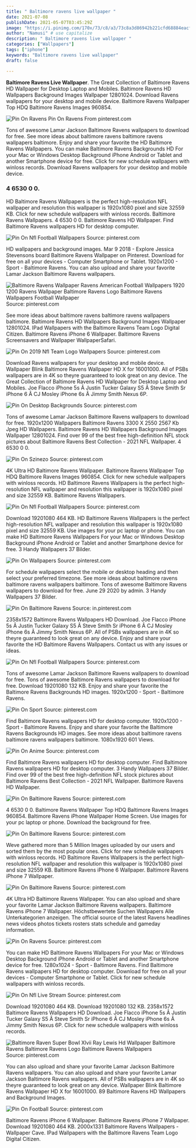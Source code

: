 ```yaml
---
title: " Baltimore ravens live wallpaper "
date: 2021-07-08
publishDate: 2021-05-07T03:45:29Z
image: "https://i.pinimg.com/170x/73/c8/a3/73c8a3d86942b221cfd68884eacf14dc.jpg"
author: "Namusi" # use capitalize
description: " Baltimore ravens live wallpaper "
categories: ["Wallpapers"]
tags: ["iphone"]
keywords: "Baltimore ravens live wallpaper"
draft: false

---
```



**Baltimore Ravens Live Wallpaper**. The Great Collection of Baltimore Ravens HD Wallpaper for Desktop Laptop and Mobiles. Baltimore Ravens HD Wallpapers Background Images Wallpaper 12801024. Download Ravens wallpapers for your desktop and mobile device. Baltimore Ravens Wallpaper Top HDQ Baltimore Ravens Images 960854.

![Pin On Ravens](https://i.pinimg.com/originals/58/0e/2e/580e2e362de9db0efafecf5b7f48d1b2.jpg "Pin On Ravens")
Pin On Ravens From pinterest.com


Tons of awesome Lamar Jackson Baltimore Ravens wallpapers to download for free. See more ideas about baltimore ravens baltimore ravens wallpapers baltimore. Enjoy and share your favorite the HD Baltimore Ravens Wallpapers. You can make Baltimore Ravens Backgrounds HD For your Mac or Windows Desktop Background iPhone Android or Tablet and another Smartphone device for free. Click for new schedule wallpapers with winloss records. Download Ravens wallpapers for your desktop and mobile device.

### 4 6530 0 0.

HD Baltimore Ravens Wallpapers is the perfect high-resolution NFL wallpaper and resolution this wallpaper is 1920x1080 pixel and size 32559 KB. Click for new schedule wallpapers with winloss records. Baltimore Ravens Wallpapers. 4 6530 0 0. Baltimore Ravens HD Wallpaper. Find Baltimore Ravens wallpapers HD for desktop computer.


![Pin On Nfl Football Wallpapers](https://i.pinimg.com/originals/8a/05/24/8a052413ca33f4a52c0b8be7d3598aa3.jpg "Pin On Nfl Football Wallpapers")
Source: pinterest.com

HD wallpapers and background images. Mar 9 2018 - Explore Jessica Stevensons board Baltimore Ravens Wallpaper on Pinterest. Download for free on all your devices - Computer Smartphone or Tablet. 1920x1200 - Sport - Baltimore Ravens. You can also upload and share your favorite Lamar Jackson Baltimore Ravens wallpapers.

![Baltimore Ravens Wallpaper Ravens American Football Wallpapers 1920 1200 Ravens Wallpaper Baltimore Ravens Logo Baltimore Ravens Wallpapers Football Wallpaper](https://i.pinimg.com/originals/31/64/37/3164376bb791bb8e37be3f01e19b1edc.jpg "Baltimore Ravens Wallpaper Ravens American Football Wallpapers 1920 1200 Ravens Wallpaper Baltimore Ravens Logo Baltimore Ravens Wallpapers Football Wallpaper")
Source: pinterest.com

See more ideas about baltimore ravens baltimore ravens wallpapers baltimore. Baltimore Ravens HD Wallpapers Background Images Wallpaper 12801024. IPad Wallpapers with the Baltimore Ravens Team Logo Digital Citizen. Baltimore Ravens iPhone 6 Wallpaper. Baltimore Ravens Screensavers and Wallpaper WallpaperSafari.

![Pin On 2019 Nfl Team Logo Wallpapers](https://i.pinimg.com/originals/86/fd/51/86fd5169eb87e318b443a87a0a98bfad.png "Pin On 2019 Nfl Team Logo Wallpapers")
Source: pinterest.com

Download Ravens wallpapers for your desktop and mobile device. Wallpaper Blink Baltimore Ravens Wallpaper HD X for 16001000. All of PSBs wallpapers are in 4K so theyre guaranteed to look great on any device. The Great Collection of Baltimore Ravens HD Wallpaper for Desktop Laptop and Mobiles. Joe Flacco iPhone 5s Â Justin Tucker Galaxy S5 Â Steve Smith Sr iPhone 6 Â CJ Mosley iPhone 6s Â Jimmy Smith Nexus 6P.

![Pin On Desktop Backgrounds](https://i.pinimg.com/originals/fe/a9/ff/fea9ff617e8267cee6221386b832dbf2.jpg "Pin On Desktop Backgrounds")
Source: pinterest.com

Tons of awesome Lamar Jackson Baltimore Ravens wallpapers to download for free. 1920x1200 Wallpapers Baltimore Ravens 3300 X 2550 2567 Kb Jpeg HD Wallpapers. Baltimore Ravens HD Wallpapers Background Images Wallpaper 12801024. Find over 99 of the best free high-definition NFL stock pictures about Baltimore Ravens Best Collection - 2021 NFL Wallpaper. 4 6530 0 0.

![Pin On Szinezo](https://i.pinimg.com/originals/c0/b8/80/c0b880df4c50d2de393be893770a6e55.jpg "Pin On Szinezo")
Source: pinterest.com

4K Ultra HD Baltimore Ravens Wallpaper. Baltimore Ravens Wallpaper Top HDQ Baltimore Ravens Images 960854. Click for new schedule wallpapers with winloss records. HD Baltimore Ravens Wallpapers is the perfect high-resolution NFL wallpaper and resolution this wallpaper is 1920x1080 pixel and size 32559 KB. Baltimore Ravens Wallpapers.

![Pin On Nfl Football Wallpapers](https://i.pinimg.com/originals/f6/b4/93/f6b493cdc66a3ce3e402fef9e3087aed.jpg "Pin On Nfl Football Wallpapers")
Source: pinterest.com

Download 19201080 464 KB. HD Baltimore Ravens Wallpapers is the perfect high-resolution NFL wallpaper and resolution this wallpaper is 1920x1080 pixel and size 32559 KB. Use images for your pc laptop or phone. You can make HD Baltimore Ravens Wallpapers For your Mac or Windows Desktop Background iPhone Android or Tablet and another Smartphone device for free. 3 Handy Wallpapers 37 Bilder.

![Pin On Wallpapers](https://i.pinimg.com/originals/12/a8/91/12a89160e78492e70923b8af524985d5.jpg "Pin On Wallpapers")
Source: pinterest.com

For schedule wallpapers select the mobile or desktop heading and then select your preferred timezone. See more ideas about baltimore ravens baltimore ravens wallpapers baltimore. Tons of awesome Baltimore Ravens wallpapers to download for free. June 29 2020 by admin. 3 Handy Wallpapers 37 Bilder.

![Pin On Baltimore Ravens](https://i.pinimg.com/736x/e3/64/2c/e3642c65d6a2e29c1c6f37dbc7882c55.jpg "Pin On Baltimore Ravens")
Source: in.pinterest.com

2358x1572 Baltimore Ravens Wallpapers HD Download. Joe Flacco iPhone 5s Â Justin Tucker Galaxy S5 Â Steve Smith Sr iPhone 6 Â CJ Mosley iPhone 6s Â Jimmy Smith Nexus 6P. All of PSBs wallpapers are in 4K so theyre guaranteed to look great on any device. Enjoy and share your favorite the HD Baltimore Ravens Wallpapers. Contact us with any issues or ideas.

![Pin On Nfl Football Wallpapers](https://i.pinimg.com/originals/da/2f/01/da2f0134fa25ab5b18ea044a7c0189a6.jpg "Pin On Nfl Football Wallpapers")
Source: pinterest.com

Tons of awesome Lamar Jackson Baltimore Ravens wallpapers to download for free. Tons of awesome Baltimore Ravens wallpapers to download for free. Download 19201080 132 KB. Enjoy and share your favorite the Baltimore Ravens Backgrounds HD images. 1920x1200 - Sport - Baltimore Ravens.

![Pin On Sport](https://i.pinimg.com/originals/8d/60/8b/8d608bb89838b5596cc9a7119df516c5.jpg "Pin On Sport")
Source: pinterest.com

Find Baltimore Ravens wallpapers HD for desktop computer. 1920x1200 - Sport - Baltimore Ravens. Enjoy and share your favorite the Baltimore Ravens Backgrounds HD images. See more ideas about baltimore ravens baltimore ravens wallpapers baltimore. 1080x1920 601 Views.

![Pin On Anime](https://i.pinimg.com/originals/ea/5f/45/ea5f45f8e2eac3ec1cf121c9d0de4938.jpg "Pin On Anime")
Source: pinterest.com

Find Baltimore Ravens wallpapers HD for desktop computer. Find Baltimore Ravens wallpapers HD for desktop computer. 3 Handy Wallpapers 37 Bilder. Find over 99 of the best free high-definition NFL stock pictures about Baltimore Ravens Best Collection - 2021 NFL Wallpaper. Baltimore Ravens HD Wallpaper.

![Pin On Baltimore Ravens](https://i.pinimg.com/originals/88/3b/58/883b58589a29dbe157b0ffa7444af926.jpg "Pin On Baltimore Ravens")
Source: pinterest.com

4 6530 0 0. Baltimore Ravens Wallpaper Top HDQ Baltimore Ravens Images 960854. Baltimore Ravens iPhone Wallpaper Home Screen. Use images for your pc laptop or phone. Download the background for free.

![Pin On Baltimore Ravens](https://i.pinimg.com/originals/6f/5b/c8/6f5bc8c06de57817636c738044a0207e.jpg "Pin On Baltimore Ravens")
Source: pinterest.com

Weve gathered more than 5 Million Images uploaded by our users and sorted them by the most popular ones. Click for new schedule wallpapers with winloss records. HD Baltimore Ravens Wallpapers is the perfect high-resolution NFL wallpaper and resolution this wallpaper is 1920x1080 pixel and size 32559 KB. Baltimore Ravens iPhone 6 Wallpaper. Baltimore Ravens iPhone 7 Wallpaper.

![Pin On Baltimore Ravens](https://i.pinimg.com/736x/80/5e/5c/805e5c39813fbf65930812ef080e2541.jpg "Pin On Baltimore Ravens")
Source: pinterest.com

4K Ultra HD Baltimore Ravens Wallpaper. You can also upload and share your favorite Lamar Jackson Baltimore Ravens wallpapers. Baltimore Ravens iPhone 7 Wallpaper. Höchstbewertete Suchen Wallpapers Alle Unterkategorien anzeigen. The official source of the latest Ravens headlines news videos photos tickets rosters stats schedule and gameday information.

![Pin On Ravens](https://i.pinimg.com/originals/58/0e/2e/580e2e362de9db0efafecf5b7f48d1b2.jpg "Pin On Ravens")
Source: pinterest.com

You can make HD Baltimore Ravens Wallpapers For your Mac or Windows Desktop Background iPhone Android or Tablet and another Smartphone device for free. 1280x1024 - Sport - Baltimore Ravens. Find Baltimore Ravens wallpapers HD for desktop computer. Download for free on all your devices - Computer Smartphone or Tablet. Click for new schedule wallpapers with winloss records.

![Pin On Nfl Live Stream](https://i.pinimg.com/originals/e2/ec/e3/e2ece3c9e2ec67bf4fe3b5fa60d5703a.jpg "Pin On Nfl Live Stream")
Source: pinterest.com

Download 19201080 464 KB. Download 19201080 132 KB. 2358x1572 Baltimore Ravens Wallpapers HD Download. Joe Flacco iPhone 5s Â Justin Tucker Galaxy S5 Â Steve Smith Sr iPhone 6 Â CJ Mosley iPhone 6s Â Jimmy Smith Nexus 6P. Click for new schedule wallpapers with winloss records.

![Baltimore Raven Super Bowl Xlvii Ray Lewis Hd Wallpaper Baltimore Ravens Baltimore Ravens Logo Baltimore Ravens Wallpapers](https://i.pinimg.com/originals/54/1b/32/541b322884e5bfc3d552eb2f2b40fa2b.jpg "Baltimore Raven Super Bowl Xlvii Ray Lewis Hd Wallpaper Baltimore Ravens Baltimore Ravens Logo Baltimore Ravens Wallpapers")
Source: pinterest.com

You can also upload and share your favorite Lamar Jackson Baltimore Ravens wallpapers. You can also upload and share your favorite Lamar Jackson Baltimore Ravens wallpapers. All of PSBs wallpapers are in 4K so theyre guaranteed to look great on any device. Wallpaper Blink Baltimore Ravens Wallpaper HD X for 16001000. 89 Baltimore Ravens HD Wallpapers and Background Images.

![Pin On Football](https://i.pinimg.com/170x/73/c8/a3/73c8a3d86942b221cfd68884eacf14dc.jpg "Pin On Football")
Source: pinterest.com

Baltimore Ravens iPhone 6 Wallpaper. Baltimore Ravens iPhone 7 Wallpaper. Download 19201080 464 KB. 2000x1331 Baltimore Ravens Wallpapers - Wallpaper Cave. IPad Wallpapers with the Baltimore Ravens Team Logo Digital Citizen.

